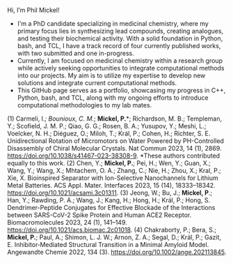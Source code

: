 Hi, I’m Phil Mickel!
- I'm a PhD candidate specializing in medicinal chemistry, where my primary focus lies in synthesizing lead compounds, creating analogues, and testing their biochemical activity. With a solid foundation in Python, bash, and TCL, I have a track record of four currently published works, with two submitted and one in-progress.
- Currently, I am focused on medicinal chemistry within a research group while actively seeking opportunities to integrate computational methods into our projects. My aim is to utilize my expertise to develop new solutions and integrate current computational methods.
- This GitHub page serves as a portfolio, showcasing my progress in C++, Python, bash, and TCL, along with my ongoing efforts to introduce computational methodologies to my lab mates.

(1) Carmeli, I.*; Bounioux, C. M.*; **Mickel, P.***; Richardson, M. B.; Templeman, Y.; Scofield, J. M. P.; Qiao, G. G.; Rosen, B. A.; Yusupov, Y.; Meshi, L.; Voelcker, N. H.; Diéguez, O.; Miloh, T.; Král, P.; Cohen, H.; Richter, S. E. Unidirectional Rotation of Micromotors on Water Powered by PH-Controlled Disassembly of Chiral Molecular Crystals. Nat Commun 2023, 14 (1), 2869. https://doi.org/10.1038/s41467-023-38308-9. *These authors contributed equally to this work.
(2) Chen, Y.; **Mickel, P.**; Pei, H.; Wen, Y.; Guan, X.; Wang, Y.; Wang, X.; Mhtachem, O. A.; Zhang, C.; Nie, H.; Zhou, X.; Kral, P.; Xie, X. Bioinspired Separator with Ion-Selective Nanochannels for Lithium Metal Batteries. ACS Appl. Mater. Interfaces 2023, 15 (14), 18333–18342. https://doi.org/10.1021/acsami.3c01311.
(3) Jeong, W.; Bu, J.; **Mickel, P**.; Han, Y.; Rawding, P. A.; Wang, J.; Kang, H.; Hong, H.; Král, P.; Hong, S. Dendrimer-Peptide Conjugates for Effective Blockade of the Interactions between SARS-CoV-2 Spike Protein and Human ACE2 Receptor. Biomacromolecules 2023, 24 (1), 141–149. https://doi.org/10.1021/acs.biomac.2c01018.
(4) Chakraborty, P.; Bera, S.; **Mickel, P.**; Paul, A.; Shimon, L. J. W.; Arnon, Z. A.; Segal, D.; Král, P.; Gazit, E. Inhibitor‐Mediated Structural Transition in a Minimal Amyloid Model. Angewandte Chemie 2022, 134 (3). https://doi.org/10.1002/ange.202113845.
